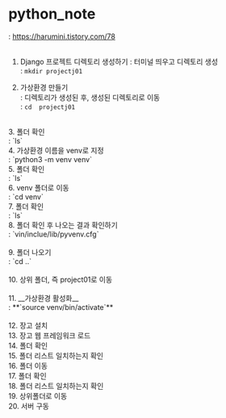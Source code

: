 # python_note  
: https://harumini.tistory.com/78 <br>
<br>
1. Django 프로젝트 디렉토리 생성하기 
: 터미널 띄우고 디렉토리 생성   
:  `mkdir projectj01`  

2. 가상환경 만들기 <br>
: 디렉토리가 생성된 후, 생성된 디렉토리로 이동  <br>
:  `cd  projectj01`
<br>
3. 폴더 확인 <br>
: `ls`
<br>
4. 가상환경 이름을 venv로 지정 <br>
:  `python3 -m venv venv` 
<br>
5. 폴더 확인 <br>  
:   `ls` 
<br>  
6. venv 폴더로 이동 <br>
:   `cd venv` 
<br>
7. 폴더 확인 <br> 
:   `ls`
<br>
8. 폴더 확인 후 나오는 결과 확인하기 <br> 
:  `vin/inclue/lib/pyvenv.cfg` <br> 
<br>
9.  폴더 나오기 <br> 
:   `cd ..` <br> 
<br>
10.  상위 폴더, 즉 project01로 이동 <br>
<br>
11. __가상환경 활성화__ <br> 
:  **`source venv/bin/activate`** <br> 
<br>
12. 장고 설치 <br>
13. 장고 웹 프레임워크 로드 <br>
14. 폴더 확인 <br>
15. 폴더 리스트 일치하는지 확인 <br>
16. 폴더 이동 <br>
17. 폴더 확인 <br>
18. 폴더 리스트 일치하는지 확인 <br>
19. 상위폴더로 이동 <br>
20. 서버 구동 <br>
